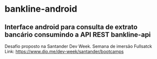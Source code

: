 # bankline-android
## Interface android para consulta de extrato bancário consumindo a API REST bankline-api
Desafio proposto na Santander Dev Week. Semana de imersão Fullsatck</br>
Link: https://www.dio.me/dev-week/santander/bootcamps
